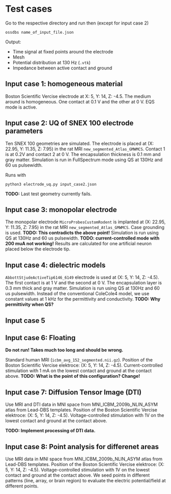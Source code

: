 # Test cases

Go to the respective directory and run then (except for input case 2)

```
ossdbs name_of_input_file.json
```

Output:

* Time signal at fixed points around the electrode
* Mesh
* Potential distribution at 130 Hz (`.vtk`)
* Impedance between active contact and ground


## Input case 1: homogeneous material

Boston Scientific Vercise electrode at X: 5, Y: 14, Z: -4.5.
The medium around is homogeneous.
One contact at 0.1 V and the other at 0 V.
EQS mode is active.

## Input case 2: UQ of SNEX 100 electrode parameters

Ten SNEX 100 geometries are simulated.
The electrode is placed at (X: 22.95, Y: 11.35, Z: 7.95) in the rat MRI `new_segmented_Atlas_GMWMCS`.
Contact 1 is at 0.2V and contact 2 at 0 V.
The encapsulation thickness is 0.1 mm and gray matter.
Simulation is run in FullSpectrum mode using QS at 130Hz and 60 us pulsewidth.

Runs with 

```
python3 electrode_uq.py input_case2.json

```

**TODO:**
Last test geometry currently fails.

## Input case 3: monopolar electrode

The monopolar electrode `MicroProbesCustomRodent` is implanted at (X: 22.95, Y: 11.35, Z: 7.95) in the rat MRI `new_segmented_Atlas_GMWMCS`.
Case grounding is used. **TODO: This contradicts the above point!** 
Simulation is run using QS at 130Hz and 60 us pulsewidth. **TODO: current-controlled mode with 200 muA not working!**
Results are calculated for one artificial neuron placed below the electrode tip.

## Input case 4: dielectric models

`AbbottStjudeActiveTip6146_6149` electrode is used at (X: 5, Y: 14, Z: -4.5).
The first contact is at 1 V and the second at 0 V.
The encapsulation layer is 0.3 mm thick and gray matter.
Simulation is run using QS at 130Hz and 60 us pulsewidth.
Instead of the conventional ColeCole4 model, we use constant values at 1 kHz for the permittivity and conductivity.
**TODO: Why permittivity when QS?**

## Input case 5


## Input case 6: Floating

**Do not run! Takes much too long and should be wrong.**

Standard human MRI (`icbm_avg_152_segmented.nii.gz`).
Position of the Boston Scientific Vercise elektroce: (X: 5, Y: 14, Z: -4.5).
Current-controlled stimulation with 1 mA on the lowest contact and ground at the contact above.
**TODO: What is the point of this configuration? Change!**

## Input case 7: Diffusion Tensor Image (DTI)

Use MRI and DTI data in MNI space from MNI_ICBM_2009b_NLIN_ASYM atlas from Lead-DBS templates.
Position of the Boston Scientific Vercise elektroce: (X: 5, Y: 14, Z: -4.5).
Voltage-controlled stimulation with 1V on the lowest contact and ground at the contact above.

**TODO: Implement processing of DTI data.**

## Input case 8: Point analysis for differenet areas

Use MRI data in MNI space from MNI_ICBM_2009b_NLIN_ASYM atlas from Lead-DBS templates.
Position of the Boston Scientific Vercise elektroce: (X: 5, Y: 14, Z: -4.5).
Voltage-controlled stimulation with 1V on the lowest contact and ground at the contact above.
We seed points in different patterns (line, array, or brain region) to evaluate the electric potential/field at different points.
